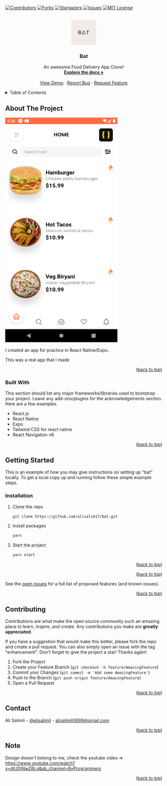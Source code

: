 <!-- Improved compatibility of back to top link: See: https://github.com/alisalim17/bat/pull/73 -->
<a name="readme-top"></a>
<!--
*** Thanks for checking out the bat. If you have a suggestion
*** that would make this better, please fork the repo and create a pull request
*** or simply open an issue with the tag "enhancement".
*** Don't forget to give the project a star!
*** Thanks again! Now go create something AMAZING! :D
-->



<!-- PROJECT SHIELDS -->
<!--
*** I'm using markdown "reference style" links for readability.
*** Reference links are enclosed in brackets [ ] instead of parentheses ( ).
*** See the bottom of this document for the declaration of the reference variables
*** for contributors-url, forks-url, etc. This is an optional, concise syntax you may use.
*** https://www.markdownguide.org/basic-syntax/#reference-style-links
-->
[![Contributors][contributors-shield]][contributors-url]
[![Forks][forks-shield]][forks-url]
[![Stargazers][stars-shield]][stars-url]
[![Issues][issues-shield]][issues-url]
[![MIT License][license-shield]][license-url]
<!-- [![LinkedIn][linkedin-shield]][linkedin-url] -->



<!-- PROJECT LOGO -->
<br />
<div align="center">
  <a href="https://github.com/alisalim17/bat">
    <img src="assets/images/logo.png" alt="Logo" width="80" height="80">
  </a>

  <h3 align="center">Bat</h3>

  <p align="center">
    An awesome Food Delivery App Clone!
    <br />
    <a href="https://github.com/alisalim17/bat"><strong>Explore the docs »</strong></a>
    <br />
    <br />
    <a href="https://expo.dev/@quantum17/bat">View Demo</a>
    ·
    <a href="https://github.com/alisalim17/bat/issues">Report Bug</a>
    ·
    <a href="https://github.com/alisalim17/bat/issues">Request Feature</a>
  </p>
</div>



<details>
  <summary>Table of Contents</summary>
  <ol>
    <li>
      <a href="#about-the-project">About The Project</a>
      <ul>
        <li><a href="#built-with">Built With</a></li>
      </ul>
    </li>
    <li>
      <a href="#getting-started">Getting Started</a>
      <ul>
        <li><a href="#installation">Installation</a></li>
      </ul>
    </li>
    <li><a href="#usage">Usage</a></li>
    <li><a href="#contributing">Contributing</a></li>
    <li><a href="#contact">Contact</a></li>
    <li><a href="#note">Note</a></li>
    <!-- <li><a href="#acknowledgments">Acknowledgments</a></li> -->
  </ol>
</details>



<!-- ABOUT THE PROJECT -->
## About The Project

<img src="assets/images/screenshoot_1.png" width="360px" height="720px"/>

I created an app for practice in React Native/Expo.

This was a real app that I made

<p align="right">(<a href="#readme-top">back to top</a>)</p>



### Built With

This section should list any major frameworks/libraries used to bootstrap your project. Leave any add-ons/plugins for the acknowledgements section. Here are a few examples.

- React.js
- React Native 
- Expo
- Tailwind CSS for react native
- React Navigation v6


<p align="right">(<a href="#readme-top">back to top</a>)</p>



<!-- GETTING STARTED -->
## Getting Started

This is an example of how you may give instructions on setting up "bat" locally.
To get a local copy up and running follow these simple example steps.

### Installation

1. Clone the repo
   ```sh
   git clone https://github.com/alisalim17/bat.git
   ```
2. Install packages
   ```sh
   yarn
   ```
3. Start the project
   ```sh
   yarn start
   ```

<p align="right">(<a href="#readme-top">back to top</a>)</p>



<p align="right">(<a href="#readme-top">back to top</a>)</p>


See the [open issues](https://github.com/alisalim17/bat/issues) for a full list of proposed features (and known issues).

<p align="right">(<a href="#readme-top">back to top</a>)</p>



<!-- CONTRIBUTING -->
## Contributing

Contributions are what make the open source community such an amazing place to learn, inspire, and create. Any contributions you make are **greatly appreciated**.

If you have a suggestion that would make this better, please fork the repo and create a pull request. You can also simply open an issue with the tag "enhancement".
Don't forget to give the project a star! Thanks again!

1. Fork the Project
2. Create your Feature Branch (`git checkout -b feature/AmazingFeature`)
3. Commit your Changes (`git commit -m 'Add some AmazingFeature'`)
4. Push to the Branch (`git push origin feature/AmazingFeature`)
5. Open a Pull Request

<p align="right">(<a href="#readme-top">back to top</a>)</p>

<!-- CONTACT -->
## Contact

Ali Salimli - [@elisalimli](https://twitter.com/elisalimli) - alisalimli0699@gmail.com


<p align="right">(<a href="#readme-top">back to top</a>)</p>


<!-- ACKNOWLEDGMENTS -->
<!-- ## Acknowledgments -->


## Note
Design doesn't belong to me, check the youtube video => https://www.youtube.com/watch?v=diUDjNwZ8Lg&ab_channel=ByProgrammers

<p align="right">(<a href="#readme-top">back to top</a>)</p>



<!-- MARKDOWN LINKS & IMAGES -->
<!-- https://www.markdownguide.org/basic-syntax/#reference-style-links -->
[contributors-shield]: https://img.shields.io/github/contributors/alisalim17/bat.svg?style=for-the-badge
[contributors-url]: https://github.com/alisalim17/bat/graphs/contributors
[forks-shield]: https://img.shields.io/github/forks/alisalim17/bat.svg?style=for-the-badge
[forks-url]: https://github.com/alisalim17/bat/network/members
[stars-shield]: https://img.shields.io/github/stars/alisalim17/bat.svg?style=for-the-badge
[stars-url]: https://github.com/alisalim17/bat/stargazers
[issues-shield]: https://img.shields.io/github/issues/alisalim17/bat.svg?style=for-the-badge
[issues-url]: https://github.com/alisalim17/bat/issues
[license-shield]: https://img.shields.io/github/license/alisalim17/bat.svg?style=for-the-badge
[license-url]: https://github.com/alisalim17/bat/blob/master/LICENSE.txt
<!-- [linkedin-shield]: https://img.shields.io/badge/-LinkedIn-black.svg?style=for-the-badge&logo=linkedin&colorB=555 -->
<!-- [linkedin-url]: https://linkedin.com/in/alisalim17 -->
[product-screenshot]: assets/images/screenshoot_1.png
[React.js]: https://img.shields.io/badge/React-20232A?style=for-the-badge&logo=react&logoColor=61DAFB
[React-url]: https://reactjs.org/
